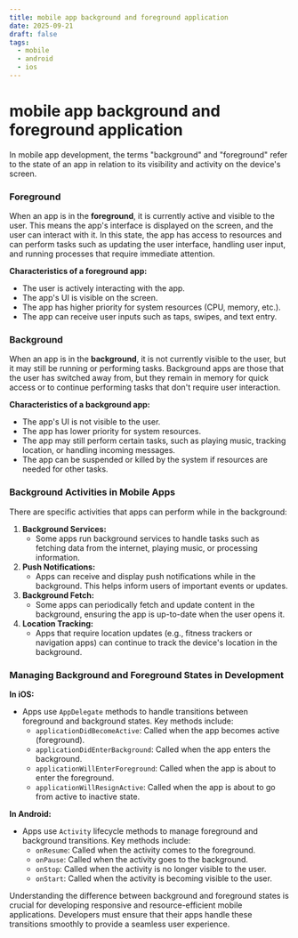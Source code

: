 ```yaml
---
title: mobile app background and foreground application
date: 2025-09-21
draft: false
tags:
  - mobile
  - android
  - ios
---
```


# mobile app background and foreground application

In mobile app development, the terms "background" and "foreground" refer to the state of an app in relation to its visibility and activity on the device's screen.

### Foreground

When an app is in the **foreground**, it is currently active and visible to the user. This means the app's interface is displayed on the screen, and the user can interact with it. In this state, the app has access to resources and can perform tasks such as updating the user interface, handling user input, and running processes that require immediate attention.

**Characteristics of a foreground app:**

- The user is actively interacting with the app.
- The app's UI is visible on the screen.
- The app has higher priority for system resources (CPU, memory, etc.).
- The app can receive user inputs such as taps, swipes, and text entry.

### Background

When an app is in the **background**, it is not currently visible to the user, but it may still be running or performing tasks. Background apps are those that the user has switched away from, but they remain in memory for quick access or to continue performing tasks that don't require user interaction.

**Characteristics of a background app:**

- The app's UI is not visible to the user.
- The app has lower priority for system resources.
- The app may still perform certain tasks, such as playing music, tracking location, or handling incoming messages.
- The app can be suspended or killed by the system if resources are needed for other tasks.

### Background Activities in Mobile Apps

There are specific activities that apps can perform while in the background:

1. **Background Services:**
    - Some apps run background services to handle tasks such as fetching data from the internet, playing music, or processing information.
2. **Push Notifications:**
    - Apps can receive and display push notifications while in the background. This helps inform users of important events or updates.
3. **Background Fetch:**
    - Some apps can periodically fetch and update content in the background, ensuring the app is up-to-date when the user opens it.
4. **Location Tracking:**
    - Apps that require location updates (e.g., fitness trackers or navigation apps) can continue to track the device's location in the background.

### Managing Background and Foreground States in Development

**In iOS:**

- Apps use `AppDelegate` methods to handle transitions between foreground and background states. Key methods include:
    - `applicationDidBecomeActive`: Called when the app becomes active (foreground).
    - `applicationDidEnterBackground`: Called when the app enters the background.
    - `applicationWillEnterForeground`: Called when the app is about to enter the foreground.
    - `applicationWillResignActive`: Called when the app is about to go from active to inactive state.

**In Android:**

- Apps use `Activity` lifecycle methods to manage foreground and background transitions. Key methods include:
    - `onResume`: Called when the activity comes to the foreground.
    - `onPause`: Called when the activity goes to the background.
    - `onStop`: Called when the activity is no longer visible to the user.
    - `onStart`: Called when the activity is becoming visible to the user.

Understanding the difference between background and foreground states is crucial for developing responsive and resource-efficient mobile applications. Developers must ensure that their apps handle these transitions smoothly to provide a seamless user experience.